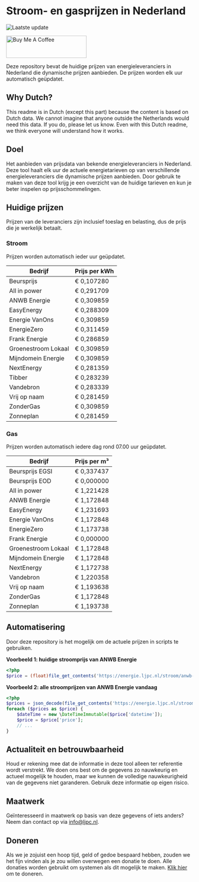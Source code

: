 # Stroom- en gasprijzen in Nederland

![Laatste update](https://img.shields.io/badge/laatste%20update-2024--06--30%2022%3A00%20CET-brightgreen)

<a href="https://www.buymeacoffee.com/Lars-" target="_blank"><img src="https://cdn.buymeacoffee.com/buttons/v2/default-orange.png" alt="Buy Me A Coffee" height="60" style="height: 60px !important;width: 217px !important;" ></a>

Deze repository bevat de huidige prijzen van energieleveranciers in Nederland die dynamische prijzen aanbieden. De prijzen worden elk uur automatisch geüpdatet.

## Why Dutch?

This readme is in Dutch (except this part) because the content is based on Dutch data. We cannot imagine that anyone outside the Netherlands would need this data. If you do, please let us know. Even with this Dutch readme, we think
everyone will understand how it works.

## Doel

Het aanbieden van prijsdata van bekende energieleveranciers in Nederland. Deze tool haalt elk uur de actuele energietarieven op van verschillende energieleveranciers die dynamische prijzen aanbieden. Door gebruik te maken van deze tool
krijg je een overzicht van de huidige tarieven en kun je beter inspelen op prijsschommelingen.

## Huidige prijzen

Prijzen van de leveranciers zijn inclusief toeslag en belasting, dus de prijs die je werkelijk betaalt.

### Stroom

Prijzen worden automatisch ieder uur geüpdatet.

 Bedrijf | Prijs per kWh 
---------|---------------
Beursprijs | € 0,107280
All in power | € 0,291709
ANWB Energie | € 0,309859
EasyEnergy | € 0,288309
Energie VanOns | € 0,309859
EnergieZero | € 0,311459
Frank Energie | € 0,286859
Groenestroom Lokaal | € 0,309859
Mijndomein Energie | € 0,309859
NextEnergy | € 0,281359
Tibber | € 0,283239
Vandebron | € 0,283339
Vrij op naam | € 0,281459
ZonderGas | € 0,309859
Zonneplan | € 0,281459


### Gas

Prijzen worden automatisch iedere dag rond 07.00 uur geüpdatet.

 Bedrijf | Prijs per m³ 
---------|--------------
Beursprijs EGSI | € 0,337437
Beursprijs EOD | € 0,000000
All in power | € 1,221428
ANWB Energie | € 1,172848
EasyEnergy | € 1,231693
Energie VanOns | € 1,172848
EnergieZero | € 1,173738
Frank Energie | € 0,000000
Groenestroom Lokaal | € 1,172848
Mijndomein Energie | € 1,172848
NextEnergy | € 1,172738
Vandebron | € 1,220358
Vrij op naam | € 1,193638
ZonderGas | € 1,172848
Zonneplan | € 1,193738


## Automatisering

Door deze repository is het mogelijk om de actuele prijzen in scripts te gebruiken.

**Voorbeeld 1: huidige stroomprijs van ANWB Energie**

```php
<?php
$price = (float)file_get_contents('https://energie.ljpc.nl/stroom/anwb-energie-nu.txt');

```

**Voorbeeld 2: alle stroomprijzen van ANWB Energie vandaag**

```php
<?php
$prices = json_decode(file_get_contents('https://energie.ljpc.nl/stroom/all-in-power-vandaag.json'),true);
foreach ($prices as $price) {
    $dateTime = new \DateTimeImmutable($price['datetime']);
    $price = $price['price'];
    // ...
}
```

## Actualiteit en betrouwbaarheid

Houd er rekening mee dat de informatie in deze tool alleen ter referentie wordt verstrekt. We doen ons best om de gegevens zo nauwkeurig en actueel mogelijk te houden, maar we kunnen de volledige nauwkeurigheid van de gegevens niet
garanderen. Gebruik deze informatie op eigen risico.

## Maatwerk

Geïnteresseerd in maatwerk op basis van deze gegevens of iets anders? Neem dan contact op
via [info@ljpc.nl](mailto:info@ljpc.nl?subject=Energie%20prijzen).

## Doneren

Als we je zojuist een hoop tijd, geld of gedoe bespaard hebben, zouden we het fijn vinden als je zou willen overwegen een
donatie te doen. Alle donaties worden gebruikt om systemen als dit mogelijk te
maken. [Klik hier](https://www.buymeacoffee.com/Lars-) om te doneren.

